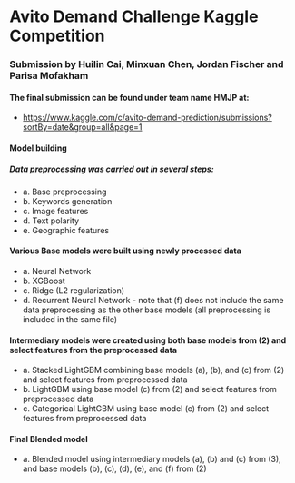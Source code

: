 # Avito Demand Challenge Kaggle Competition
### Submission by Huilin Cai, Minxuan Chen, Jordan Fischer and Parisa Mofakham
#### The final submission can be found under team name HMJP at: 
* https://www.kaggle.com/c/avito-demand-prediction/submissions?sortBy=date&group=all&page=1


#### Model building
##### Data preprocessing was carried out in several steps: 
* a. Base preprocessing 
* b. Keywords generation 
* c. Image features 
* d. Text polarity 
* e. Geographic features 

#### Various Base models were built using newly processed data 
* a. Neural Network 
* b. XGBoost 
* c. Ridge (L2 regularization) 
* d. Recurrent Neural Network
      - note that (f) does not include the same data preprocessing as the other base models (all preprocessing is included in the same file) 

#### Intermediary models were created using both base models from (2) and select features from the preprocessed data 
* a. Stacked LightGBM combining base models (a), (b), and (c) from (2) and select features from preprocessed data 
* b. LightGBM using base model (c) from (2) and select features from preprocessed data 
* c. Categorical LightGBM using base model (c) from (2) and select features from preprocessed data 

#### Final Blended model 
* a. Blended model using intermediary models (a), (b) and (c) from (3), and base models (b), (c), (d), (e), and (f) from (2)
